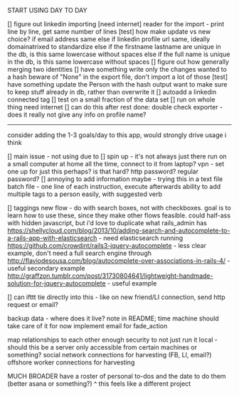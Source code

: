 START USING DAY TO DAY

[] figure out linkedin importing
  [need internet] reader for the import - print line by line, get same number of lines
  [test] how make update vs new choice? 
    if email address same
    else if linkedin profile url same, ideally domainatrixed to standardize
    else if the firstname lastname are unique in the db, is this same lowercase without spaces
    else if the full name is unique in the db, is this same lowercase without spaces
  [] figure out how generally merging two identities 
    [] have something write only the changes wanted to a hash
      beware of "None" in the export file, don't import a lot of those
    [test] have something update the Person with the hash output 
      want to make sure to keep stuff already in db, rather than overwrite it
  [] autoadd a linkedin connected tag
  [] test on a small fraction of the data set
  [] run on whole thing
  need internet
    [] can do this after rest done: double check exporter - does it really not give any info on profile name? 

----

consider adding the 1-3 goals/day to this app, would strongly drive usage i think

[] main issue - not using due to
  [] spin up - it's not always just there
    run on a small computer at home all the time, connect to it from laptop?
    vpn - set one up for just this perhaps? is that hard?
    http password?
    regular password?
  [] annoying to add information
    maybe - trying this in a text file
      batch file - one line of each instruction, execute afterwards
      ability to add multiple tags to a person easily, with suggested verb

[] taggings new flow - do with search boxes, not with checkboxes. goal is to learn how to use these, since they make other flows feasible. could half-ass with hidden javascript, but i'd love to duplicate what rails_admin has
  https://shellycloud.com/blog/2013/10/adding-search-and-autocomplete-to-a-rails-app-with-elasticsearch - need elasticsearch running
  https://github.com/crowdint/rails3-jquery-autocomplete - less clear example, don't need a full search engine through
  http://flaviodesousa.com/blog/autocomplete-over-associations-in-rails-4/ - useful secondary example
  http://graffzon.tumblr.com/post/31730804641/lightweight-handmade-solution-for-jquery-autocomplete - useful example


[] can ifttt tie directly into this - like on new friend/LI connection, send http request or email?



backup data - where does it live? note in README; time machine should take care of it for now
implement email for fade_action

map relationships to each other
enough security to not just run it local - should this be a server only accessible from certain machines or something?
social network connections for harvesting (FB, LI, email?)
offshore worker connections for harvesting

MUCH BROADER
have a roster of personal to-dos and the date to do them (better asana or something?)
  ^ this feels like a different project